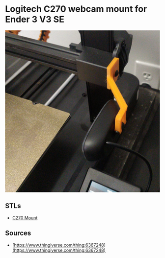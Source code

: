# Logitech C270 webcam mount for Ender 3 V3 SE

![mount](./c270mount.jpg)

## STLs

* [C270 Mount](./e3v3se_c270_mount.stl)

## Sources

* [https://www.thingiverse.com/thing:6367248](https://www.thingiverse.com/thing:6367248)
